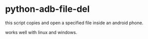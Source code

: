 # python-adb-file-del

this script copies and open a specified file inside an android phone.

works well with linux and windows.

